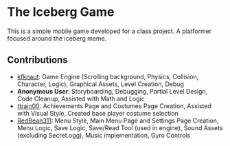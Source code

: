 # The Iceberg Game
This is a simple mobile game developed for a class project. A platformer focused around the iceberg meme.

## Contributions
- [kfknaut](https://github.com/kfknaut): Game Engine (Scrolling background, Physics, Collision, Character, Logic), Graphical Assets, Level Creation, Debug
- **Anonymous User**: Storyboarding, Debugging, Partial Level Design, Code Cleanup, Assisted with Math and Logic
- [ttrain00](https://github.com/ttrain00): Achievements Page and Costumes Page Creation, Assisted with Visual Style, Created base player costume selection
- [RedBean311](https://github.com/RedBean3ll): Menu Style, Main Menu Page and Settings Page Creation, Menu Logic, Save Logic, Save/Read Tool (used in engine), Sound Assets (excluding Secret.ogg), Music implementation, Gyro Controls

